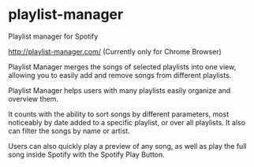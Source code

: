 # playlist-manager
Playlist manager for Spotify

http://playlist-manager.com/ (Currently only for Chrome Browser)

Playlist Manager merges the songs of selected playlists into one view, allowing you to easily add and remove songs from different playlists.

Playlist Manager helps users with many playlists easily organize and overview them.

It counts with the ability to sort songs by different parameters, most noticeably by date added to a specific playlist, or over all playlists. It also can filter the songs by name or artist.

Users can also quickly play a preview of any song, as well as play the full song inside Spotify with the Spotify Play Button.
